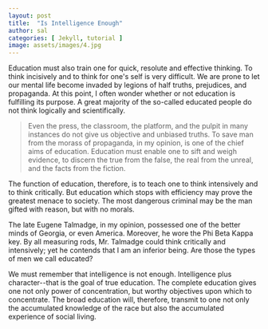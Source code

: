 ```yaml
---
layout: post
title:  "Is Intelligence Enough"
author: sal
categories: [ Jekyll, tutorial ]
image: assets/images/4.jpg
---
```

Education must also train one for quick, resolute and effective thinking. To think incisively and to think for one's self is very difficult. We are prone to let our mental life become invaded by legions of half truths, prejudices, and propaganda. At this point, I often wonder whether or not education is fulfilling its purpose. A great majority of the so-called educated people do not think logically and scientifically. 

> Even the press, the classroom, the platform, and the pulpit in many instances do not give us objective and unbiased truths. To save man from the morass of propaganda, in my opinion, is one of the chief aims of education. Education must enable one to sift and weigh evidence, to discern the true from the false, the real from the unreal, and the facts from the fiction.

The function of education, therefore, is to teach one to think intensively and to think critically. But education which stops with efficiency may prove the greatest menace to society. The most dangerous criminal may be the man gifted with reason, but with no morals.

The late Eugene Talmadge, in my opinion, possessed one of the better minds of Georgia, or even America. Moreover, he wore the Phi Beta Kappa key. By all measuring rods, Mr. Talmadge could think critically and intensively; yet he contends that I am an inferior being. Are those the types of men we call educated?

We must remember that intelligence is not enough. Intelligence plus character--that is the goal of true education. The complete education gives one not only power of concentration, but worthy objectives upon which to concentrate. The broad education will, therefore, transmit to one not only the accumulated knowledge of the race but also the accumulated experience of social living.

